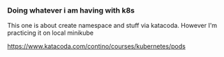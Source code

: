 ### Doing whatever i am having with k8s

This one is about create namespace and stuff via katacoda. However I'm practicing it on local minikube

https://www.katacoda.com/contino/courses/kubernetes/pods